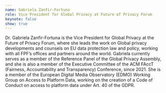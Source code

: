 ```yaml
---
name: Gabriela Zanfir-Fortuna
role: Vice President for Global Privacy at Future of Privacy Forum
keynote: false
show: true
---
```


Dr. Gabriela Zanfir-Fortuna is the Vice President for Global Privacy at the Future of Privacy Forum, where she leads the work on Global privacy developments and counsels on EU data protection law and policy, working with all FPF’s offices and partners around the world. Gabriela currently serves as a member of the Reference Panel of the Global Privacy Assembly, and she is also a member of the Executive Committee of the ACM FAccT (Fairness, Accountability and Transparency) Conference, since 2021. She is a member of the European Digital Media Observatory (EDMO) Working Group on Access to Platform Data, working on the creation of a Code of Conduct on access to platform data under Art. 40 of the GDPR.